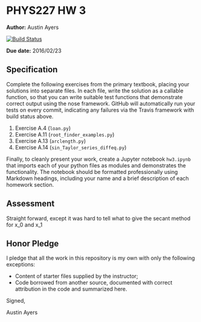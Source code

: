 # PHYS227 HW 3

**Author:** Austin Ayers

[![Build Status](https://travis-ci.org/chapman-phys227-2016s/hw-3-C0deMonkee.svg?branch=master)](https://travis-ci.org/chapman-phys227-2016s/hw-3-C0deMonkee)

**Due date:** 2016/02/23

## Specification

Complete the following exercises from the primary textbook, placing your solutions into separate files. In each file, write the solution as a callable function, so that you can write suitable test functions that demonstrate correct output using the nose framework. GitHub will automatically run your tests on every commit, indicating any failures via the Travis framework with build status above.

1. Exercise A.4 (```loan.py```)
1. Exercise A.11 (```root_finder_examples.py```)
1. Exercise A.13 (```arclength.py```)
1. Exercise A.14 (```sin_Taylor_series_diffeq.py```)

Finally, to cleanly present your work, create a Jupyter notebook ```hw3.ipynb``` that imports each of your python files as modules and demonstrates the functionality. The notebook should be formatted professionally using Markdown headings, including your name and a brief description of each homework section.

## Assessment

Straight forward, except it was hard to tell what to give the secant method for x_0 and x_1

## Honor Pledge

I pledge that all the work in this repository is my own with only the following exceptions:

* Content of starter files supplied by the instructor;
* Code borrowed from another source, documented with correct attribution in the code and summarized here.

Signed,

Austin Ayers

